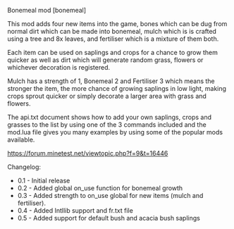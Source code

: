 Bonemeal mod [bonemeal]

This mod adds four new items into the game, bones which can be dug from normal
dirt which can be made into bonemeal, mulch which is is crafted using a tree and
8x leaves, and fertiliser which is a mixture of them both.

Each item can be used on saplings and crops for a chance to grow them quicker as
well as dirt which will generate random grass, flowers or whichever decoration
is registered.

Mulch has a strength of 1, Bonemeal 2 and Fertiliser 3 which means the stronger
the item, the more chance of growing saplings in low light, making crops sprout
quicker or simply decorate a larger area with grass and flowers.

The api.txt document shows how to add your own saplings, crops and grasses to
the list by using one of the 3 commands included and the mod.lua file gives you
many examples by using some of the popular mods available.

https://forum.minetest.net/viewtopic.php?f=9&t=16446

Changelog:

- 0.1 - Initial release
- 0.2 - Added global on_use function for bonemeal growth
- 0.3 - Added strength to on_use global for new items (mulch and fertiliser).
- 0.4 - Added Intllib support and fr.txt file
- 0.5 - Added support for default bush and acacia bush saplings
